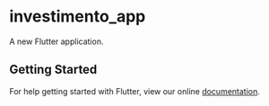 # investimento_app

A new Flutter application.

## Getting Started

For help getting started with Flutter, view our online
[documentation](https://flutter.io/).
